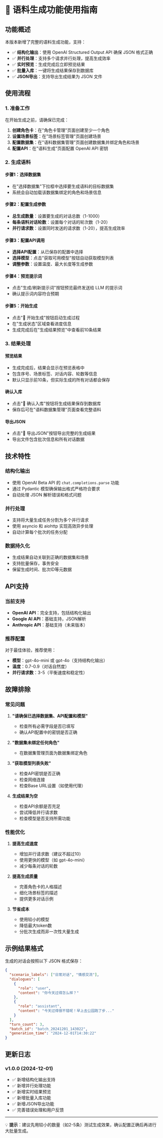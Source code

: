 # 🚀 语料生成功能使用指南

## 功能概述

本版本新增了完整的语料生成功能，支持：

- ✅ **结构化输出**：使用 OpenAI Structured Output API 确保 JSON 格式正确
- ✅ **并行处理**：支持多个请求并行处理，提高生成效率
- ✅ **实时预览**：生成完成后立即预览结果
- ✅ **批量入库**：一键将生成结果保存到数据库
- ✅ **JSON导出**：支持导出生成结果为 JSON 文件

## 使用流程

### 1. 准备工作

在开始生成之前，请确保已完成：

1. **创建角色卡**：在"角色卡管理"页面创建至少一个角色
2. **设置场景标签**：在"场景标签管理"页面创建场景
3. **配置数据集**：在"语料数据集管理"页面创建数据集并绑定角色和场景
4. **配置API**：在"语料生成"页面配置 OpenAI API 密钥

### 2. 生成语料

#### 步骤1：选择数据集
- 在"选择数据集"下拉框中选择要生成语料的目标数据集
- 系统会自动加载该数据集绑定的角色和场景信息

#### 步骤2：配置生成参数
- **总生成数量**：设置要生成的对话总数（1-1000）
- **每条语料对话轮数**：设置每个对话的轮次数（1-20）
- **并行请求数**：设置同时发送的请求数（1-20），提高生成效率

#### 步骤3：配置API调用
- **选择API配置**：从已保存的配置中选择
- **选择模型**：点击"获取可用模型"按钮自动获取模型列表
- **调整参数**：设置温度、最大长度等生成参数

#### 步骤4：预览提示词
- 点击"生成/刷新提示词"按钮预览最终发送给 LLM 的提示词
- 确认提示词内容符合预期

#### 步骤5：开始生成
- 点击"🚀 开始生成"按钮启动生成过程
- 在"生成状态"区域查看进度信息
- 生成完成后在"生成结果预览"中查看前10条结果

### 3. 结果处理

#### 预览结果
- 生成完成后，结果会显示在预览表格中
- 包含序号、场景标签、对话内容、轮数等信息
- 默认只显示前10条，但实际生成的所有对话都会保存

#### 确认入库
- 点击"💾 确认入库"按钮将生成结果保存到数据库
- 保存后可在"语料数据集管理"页面查看完整语料

#### 导出JSON
- 点击"📄 导出JSON"按钮导出完整的生成结果
- 导出文件包含批次信息和所有对话数据

## 技术特性

### 结构化输出
- 使用 OpenAI Beta API 的 `chat.completions.parse` 功能
- 通过 Pydantic 模型确保输出格式严格符合要求
- 自动处理 JSON 解析错误和格式问题

### 并行处理
- 支持将大量生成任务分割为多个并行请求
- 使用 asyncio 和 aiohttp 实现高效异步处理
- 自动计算每个批次的任务分配

### 数据持久化
- 生成结果自动关联到正确的数据集和场景
- 支持批量保存，事务安全
- 保留生成时间、批次ID等元数据

## API支持

### 当前支持
- **OpenAI API**：完全支持，包括结构化输出
- **Google AI API**：基础支持，JSON解析
- **Anthropic API**：基础支持（未来版本）

### 推荐配置
对于最佳体验，推荐使用：
- **模型**：gpt-4o-mini 或 gpt-4o（支持结构化输出）
- **温度**：0.7-0.9（对话自然度）
- **并行请求数**：3-5（平衡速度和稳定性）

## 故障排除

### 常见问题

1. **"请确保已选择数据集、API配置和模型"**
   - 检查所有必需字段是否已填写
   - 确认API配置中的密钥是否正确

2. **"数据集未绑定任何角色"**
   - 在数据集管理页面为数据集绑定角色

3. **"获取模型列表失败"**
   - 检查API密钥是否正确
   - 检查网络连接
   - 检查Base URL设置（如使用代理）

4. **生成结果为空**
   - 检查API余额是否充足
   - 尝试降低并行请求数
   - 检查模型是否支持所需功能

### 性能优化

1. **提高生成速度**
   - 增加并行请求数（建议不超过10）
   - 使用更快的模型（如 gpt-4o-mini）
   - 减少每条对话的轮数

2. **提高生成质量**
   - 完善角色卡的人格描述
   - 细化场景标签的描述
   - 提供更多对话示例

3. **节省成本**
   - 使用较小的模型
   - 降低最大token数
   - 分批次生成而非一次性大量生成

## 示例结果格式

生成的对话会按照以下 JSON 格式保存：

```json
{
  "scenario_labels": ["日常对话", "情感交流"],
  "dialogues": [
    {
      "role": "user",
      "content": "你今天过得怎么样？"
    },
    {
      "role": "assistant", 
      "content": "今天过得很不错呢！早上去公园跑了步..."
    }
  ],
  "turn_count": 3,
  "batch_id": "batch_20241201_143022",
  "generation_time": "2024-12-01T14:30:22"
}
```

## 更新日志

### v1.0.0 (2024-12-01)
- ✅ 新增结构化输出支持
- ✅ 新增并行处理功能
- ✅ 新增实时结果预览
- ✅ 新增批量入库功能
- ✅ 新增JSON导出功能
- ✅ 完善错误处理和用户反馈

---

💡 **提示**：建议先用较小的数量（如2-5条）测试生成效果，确认配置正确后再进行大批量生成。 